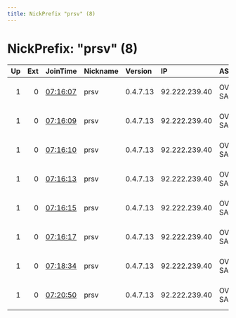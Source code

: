 ```yaml
---
title: NickPrefix "prsv" (8)
---
```


# NickPrefix: "prsv" (8)

|   Up |   Ext | JoinTime                                                                                              | Nickname   | Version   | IP            | AS      | CC   |   ORp |   Dirp | OS    | Contact                            |   eFamMembers |
|-----:|------:|:------------------------------------------------------------------------------------------------------|:-----------|:----------|:--------------|:--------|:-----|------:|-------:|:------|:-----------------------------------|--------------:|
|    1 |     0 | [07:16:07](https://nusenu.github.io/OrNetStats/w/relay/940B7DD59FBE46E5AA41F6A14094D005DB8D01BE.html) | prsv       | 0.4.7.13  | 92.222.239.40 | OVH SAS | fr   |  9000 |      0 | Linux | email:admin prsv.ch url:https://pr |           135 |
|    1 |     0 | [07:16:09](https://nusenu.github.io/OrNetStats/w/relay/0F247009BECE5BD42EA8FCE2AE3879A84887A6D0.html) | prsv       | 0.4.7.13  | 92.222.239.40 | OVH SAS | fr   |  9100 |      0 | Linux | email:admin prsv.ch url:https://pr |           135 |
|    1 |     0 | [07:16:10](https://nusenu.github.io/OrNetStats/w/relay/F17B66035349A738D0104CA12B4EA71C2D28AD07.html) | prsv       | 0.4.7.13  | 92.222.239.40 | OVH SAS | fr   |  9200 |      0 | Linux | email:admin prsv.ch url:https://pr |           135 |
|    1 |     0 | [07:16:13](https://nusenu.github.io/OrNetStats/w/relay/AEFB7921DC826453216E0BF38B91744EB57963AB.html) | prsv       | 0.4.7.13  | 92.222.239.40 | OVH SAS | fr   |  9400 |      0 | Linux | email:admin prsv.ch url:https://pr |           135 |
|    1 |     0 | [07:16:15](https://nusenu.github.io/OrNetStats/w/relay/89C87C17A7BD14FA94B00B0AA0971357169839DB.html) | prsv       | 0.4.7.13  | 92.222.239.40 | OVH SAS | fr   |  9500 |      0 | Linux | email:admin prsv.ch url:https://pr |           135 |
|    1 |     0 | [07:16:17](https://nusenu.github.io/OrNetStats/w/relay/3DD038567672996956967AA7D674451B357B5B68.html) | prsv       | 0.4.7.13  | 92.222.239.40 | OVH SAS | fr   |  9600 |      0 | Linux | email:admin prsv.ch url:https://pr |           135 |
|    1 |     0 | [07:18:34](https://nusenu.github.io/OrNetStats/w/relay/090512058FD58F6AEB2021947BF493938F2DC55D.html) | prsv       | 0.4.7.13  | 92.222.239.40 | OVH SAS | fr   |  9300 |      0 | Linux | email:admin prsv.ch url:https://pr |           135 |
|    1 |     0 | [07:20:50](https://nusenu.github.io/OrNetStats/w/relay/9D215FD6BFF1A8695BDAEA06A943ED3203519CAC.html) | prsv       | 0.4.7.13  | 92.222.239.40 | OVH SAS | fr   |  9700 |      0 | Linux | email:admin prsv.ch url:https://pr |           135 |
